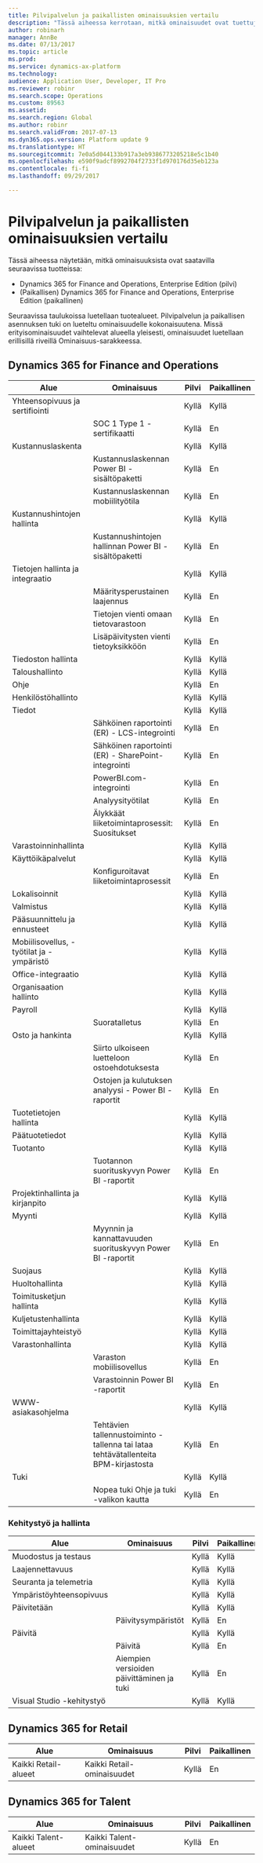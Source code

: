 ```yaml
---
title: Pilvipalvelun ja paikallisten ominaisuuksien vertailu
description: "Tässä aiheessa kerrotaan, mitkä ominaisuudet ovat tuettuja pilvipalvelussa ja paikallisessa asennuksessa."
author: robinarh
manager: AnnBe
ms.date: 07/13/2017
ms.topic: article
ms.prod: 
ms.service: dynamics-ax-platform
ms.technology: 
audience: Application User, Developer, IT Pro
ms.reviewer: robinr
ms.search.scope: Operations
ms.custom: 89563
ms.assetid: 
ms.search.region: Global
ms.author: robinr
ms.search.validFrom: 2017-07-13
ms.dyn365.ops.version: Platform update 9
ms.translationtype: HT
ms.sourcegitcommit: 7e0a5d044133b917a3eb9386773205218e5c1b40
ms.openlocfilehash: e590f9adcf8992704f2733f1d970176d35eb123a
ms.contentlocale: fi-fi
ms.lasthandoff: 09/29/2017

---
```


# <a name="cloud-and-on-premises-feature-comparison"></a>Pilvipalvelun ja paikallisten ominaisuuksien vertailu

Tässä aiheessa näytetään, mitkä ominaisuuksista ovat saatavilla seuraavissa tuotteissa:

+ Dynamics 365 for Finance and Operations, Enterprise Edition (pilvi)
+ (Paikallisen) Dynamics 365 for Finance and Operations, Enterprise Edition (paikallinen)

Seuraavissa taulukoissa luetellaan tuotealueet. Pilvipalvelun ja paikallisen asennuksen tuki on lueteltu ominaisuudelle kokonaisuutena. Missä erityisominaisuudet vaihtelevat alueella yleisesti, ominaisuudet luetellaan erillisillä riveillä Ominaisuus-sarakkeessa.

## <a name="dynamics-365-for-finance-and-operations"></a>Dynamics 365 for Finance and Operations

| Alue | Ominaisuus | Pilvi | Paikallinen|
|---|---|---|---|
| Yhteensopivuus ja sertifiointi | | Kyllä | Kyllä |
| | SOC 1 Type 1 -sertifikaatti| Kyllä | En |
| Kustannuslaskenta | | Kyllä | Kyllä |
| | Kustannuslaskennan Power BI -sisältöpaketti| Kyllä | En |
| | Kustannuslaskennan mobiilityötila| Kyllä | En |
| Kustannushintojen hallinta| | Kyllä | Kyllä |
| | Kustannushintojen hallinnan Power BI -sisältöpaketti | Kyllä | En |
| Tietojen hallinta ja integraatio| | Kyllä | Kyllä |
| | Määritysperustainen laajennus| Kyllä | En |
| | Tietojen vienti omaan tietovarastoon| Kyllä | En |
| | Lisäpäivitysten vienti tietoyksikköön | Kyllä | En |
| Tiedoston hallinta| | Kyllä| Kyllä |
| Taloushallinto|  | Kyllä | Kyllä |
| Ohje| | Kyllä | En |
| Henkilöstöhallinto | | Kyllä | Kyllä |
| Tiedot| | Kyllä | Kyllä |
| | Sähköinen raportointi (ER) - LCS-integrointi | Kyllä | En|
| | Sähköinen raportointi (ER) - SharePoint-integrointi | Kyllä | En|
| | PowerBI.com-integrointi| Kyllä | En |
| | Analyysityötilat | Kyllä | En |
| | Älykkäät liiketoimintaprosessit: Suositukset| Kyllä | En |
| Varastoinninhallinta| | Kyllä | Kyllä |
| Käyttöikäpalvelut| | Kyllä | Kyllä |
| | Konfiguroitavat liiketoimintaprosessit | Kyllä | En |
| Lokalisoinnit| | Kyllä | Kyllä |
| Valmistus| | Kyllä | Kyllä |
| Pääsuunnittelu ja ennusteet| | Kyllä | Kyllä |
| Mobiilisovellus, -työtilat ja -ympäristö  | | Kyllä | Kyllä |
| Office-integraatio| | Kyllä | Kyllä |
| Organisaation hallinto | | Kyllä | Kyllä |
| Payroll|  | Kyllä | Kyllä |
| | Suoratalletus| Kyllä | En |
| Osto ja hankinta| | Kyllä | Kyllä |
| | Siirto ulkoiseen luetteloon ostoehdotuksesta| Kyllä | En |
| | Ostojen ja kulutuksen analyysi - Power BI -raportit| Kyllä | En |
| Tuotetietojen hallinta | | Kyllä | Kyllä |
| Päätuotetiedot| | Kyllä | Kyllä|
| Tuotanto | | Kyllä | Kyllä |
| | Tuotannon suorituskyvyn Power BI -raportit| Kyllä | En |
| Projektinhallinta ja kirjanpito|  | Kyllä | Kyllä |
| Myynti| | Kyllä | Kyllä |
| | Myynnin ja kannattavuuden suorituskyvyn Power BI -raportit| Kyllä | En |
| Suojaus | | Kyllä | Kyllä |
| Huoltohallinta| | Kyllä | Kyllä |
| Toimitusketjun hallinta| | Kyllä | Kyllä |
| Kuljetustenhallinta| | Kyllä | Kyllä |
| Toimittajayhteistyö| | Kyllä | Kyllä|
| Varastonhallinta  | | Kyllä | Kyllä |
| | Varaston mobiilisovellus| Kyllä | En |
| | Varastoinnin Power BI -raportit| Kyllä | En |
| WWW-asiakasohjelma | | Kyllä | Kyllä |
| | Tehtävien tallennustoiminto - tallenna tai lataa tehtävätallenteita BPM-kirjastosta| Kyllä | En |
| Tuki | | Kyllä | Kyllä |
| | Nopea tuki Ohje ja tuki -valikon kautta| Kyllä | En |

### <a name="development-and-administration"></a>Kehitystyö ja hallinta

| Alue | Ominaisuus | Pilvi | Paikallinen|
|---|---|---|---|
| Muodostus ja testaus | | Kyllä | Kyllä |
| Laajennettavuus|  | Kyllä | Kyllä |
| Seuranta ja telemetria  || Kyllä | Kyllä |
| Ympäristöyhteensopivuus  || Kyllä | Kyllä |
| Päivitetään | | Kyllä | Kyllä |
| | Päivitysympäristöt | Kyllä | En |
| Päivitä | | Kyllä | Kyllä |
| | Päivitä | Kyllä | En |
| | Aiempien versioiden päivittäminen ja tuki | Kyllä | En |
| Visual Studio -kehitystyö |  | Kyllä | Kyllä |


## <a name="dynamics-365-for-retail"></a>Dynamics 365 for Retail 

| Alue | Ominaisuus | Pilvi | Paikallinen|
|---|---|---|---|
| Kaikki Retail-alueet | Kaikki Retail-ominaisuudet | Kyllä | En |

## <a name="dynamics-365-for-talent"></a>Dynamics 365 for Talent

| Alue | Ominaisuus | Pilvi | Paikallinen|
|---|---|---|---|
| Kaikki Talent-alueet | Kaikki Talent-ominaisuudet | Kyllä | En |




